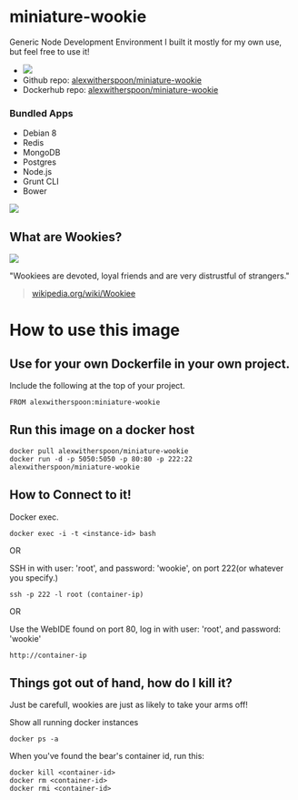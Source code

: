 # miniature-wookie
Generic Node Development Environment
I built it mostly for my own use, but feel free to use it! 

* [![](https://badge.imagelayers.io/alexwitherspoon/miniature-wookie.svg)](https://imagelayers.io/?images=alexwitherspoon/miniature-wookie 'Get your own badge on imagelayers.io')
* Github repo: [alexwitherspoon/miniature-wookie](https://github.com/alexwitherspoon/miniature-wookie)
* Dockerhub repo: [alexwitherspoon/miniature-wookie](https://hub.docker.com/r/alexwitherspoon/miniature-wookie/)

### Bundled Apps
* Debian 8
* Redis
* MongoDB
* Postgres
* Node.js
* Grunt CLI
* Bower


![](https://alexwitherspoon.ghost.io/content/images/2015/04/2015-04-07-17_11_05-CODIAD-1.png)


## What are Wookies?

![](https://alexwitherspoon.ghost.io/content/images/2015/04/logo-1.png)

"Wookiees are devoted, loyal friends and are very distrustful of strangers."

> [wikipedia.org/wiki/Wookiee](http://en.wikipedia.org/wiki/Wookiee)

# How to use this image

## Use for your own Dockerfile in your own project.

Include the following at the top of your project.

    FROM alexwitherspoon:miniature-wookie

## Run this image on a docker host

    docker pull alexwitherspoon/miniature-wookie
    docker run -d -p 5050:5050 -p 80:80 -p 222:22 alexwitherspoon/miniature-wookie

## How to Connect to it!

Docker exec.

    docker exec -i -t <instance-id> bash
    
OR

SSH in with user: 'root', and password: 'wookie', on port 222(or whatever you specify.)
   
    ssh -p 222 -l root (container-ip)
   
OR

Use the WebIDE found on port 80, log in with user: 'root', and password: 'wookie'

    http://container-ip
   

## Things got out of hand, how do I kill it?

Just be carefull, wookies are just as likely to take your arms off!

Show all running docker instances

    docker ps -a

When you've found the bear's container id, run this:

    docker kill <container-id>
    docker rm <container-id>
    docker rmi <container-id>
